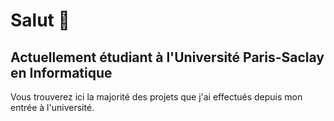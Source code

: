 # Salut 👋

## Actuellement étudiant à l'Université Paris-Saclay en Informatique

Vous trouverez ici la majorité des projets que j'ai effectués depuis mon entrée à l'université.
